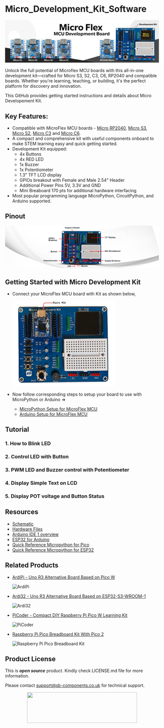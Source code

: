 # Micro_Development_Kit_Software
<img src="https://github.com/sbcshop/MicroFlex_MCU_Software/blob/main/images/Main%20Banner.jpg" width="" height="">

Unlock the full potential of Microflex MCU boards with this all-in-one development kit—crafted for Micro S3, S2, C3, C6, RP2040 and compatible boards. Whether you're learning, teaching, or building, it's the perfect platform for discovery and innovation.

This GitHub provides getting started instructions and details about Micro Developement Kit.

## Key Features:
- Compatible with MicroFlex MCU boards - [Micro RP2040](https://shop.sb-components.co.uk/products/micro-flex-mcu-development-board?variant=41264939696211), [Micro S3](https://shop.sb-components.co.uk/products/micro-flex-mcu-development-board?variant=41264939597907), [Micro S2](https://shop.sb-components.co.uk/products/micro-flex-mcu-development-board?variant=41264939630675), [Micro C3](https://shop.sb-components.co.uk/products/micro-flex-mcu-development-board?variant=41264939663443) and [Micro C6](https://shop.sb-components.co.uk/products/micro-flex-mcu-development-board?variant=41264939565139).
- A compact and comprehensive kit with useful components onboard to make STEM learning easy and quick getting started.
- Development Kit equipped:
  - 4x Buttons
  - 4x RED LED
  - 1x Buzzer
  - 1x Potentiometer
  - 1.3" TFT LCD display
  - GPIOs breakout with Female and Male 2.54" Header
  - Additional Power Pins 5V, 3.3V and GND
  - Mini Breaboard 170 pts for additional hardware interfacing
- Most popular programming language MicroPython, CircuitPython, and Arduino supported.

<!--
### 📑 Table of Contents
1. [Pinout]()
2. [Getting Started with Micro Development Kit]()
3. [Lessons]()
    * [Lesson 1 : How to Blink LED]()
    * [Lesson 2 : Control LED with Button]()
    * [Lesson 3 : PWM LED and Buzzer control with Potentiometer]()
    * [Lesson 3 : PWM LED and Buzzer control with Potentiometer]()
    * [Lesson 3 : PWM LED and Buzzer control with Potentiometer]()

 4. [Resources]()
 5. [Related Products]()
-->

## Pinout

<img src="https://github.com/sbcshop/Micro_Development_Kit_Software/blob/main/images/MicroBreadboard_kit_Pinouts.jpg" width="" height="">

## Getting Started with Micro Development Kit
- Connect your MicroFlex MCU board with Kit as shown below,

  <img src="https://github.com/sbcshop/Micro_Development_Kit_Software/blob/main/images/MicroMCU_breadboardkit.png" width="337" height="280">

- Now follow corresponding steps to setup your board to use with MicroPython or Arduino =>
   - [MicroPython Setup for MicroFlex MCU ](https://github.com/sbcshop/MicroFlex_MCU_Software/tree/main/MicroFlex%20with%20Micropython)
   - [Arduino Setup for MicroFlex MCU](https://github.com/sbcshop/MicroFlex_MCU_Software/tree/main/MicroFlex%20with%20Arduino%20IDE)

## Tutorial 
### 1. How to Blink LED
### 2. Control LED with Button
### 3. PWM LED and Buzzer control with Potentiometer
### 4. Display Simple Text on LCD 
### 5. Display POT voltage and Button Status 

## Resources
  * [Schematic](https://github.com/sbcshop/Micro_Development_Kit_Hardware/blob/main/Design%20Data/Micro%20Breadboard%20kit%20SCH.PDF)
  * [Hardware Files](https://github.com/sbcshop/Micro_Development_Kit_Hardware)
  * [Arduino IDE 1 overview](https://docs.arduino.cc/software/ide-v1/tutorials/Environment)
  * [ESP32 for Arduino](https://docs.espressif.com/projects/arduino-esp32/en/latest/)
  * [Quick Reference Micropython for Pico](https://docs.micropython.org/en/latest/rp2/quickref.html)
  * [Quick Reference Micropython for ESP32](https://docs.micropython.org/en/latest/esp32/quickref.html)
       
## Related Products  
  
  * [ArdiPi - Uno R3 Alternative Board Based on Pico W](https://shop.sb-components.co.uk/products/ardipi-uno-r3-alternative-board-based-on-pico-w)

    ![ArdiPi](https://shop.sb-components.co.uk/cdn/shop/files/ARDIBACK.jpg?v=1688462154&width=150)

  * [Ardi32 - Uno R3 Alternative Board Based on ESP32-S3-WROOM-1](https://shop.sb-components.co.uk/products/ardi32-uno-r3-alternative-board-based-on-esp32-s3-wroom)

    ![Ardi32](https://shop.sb-components.co.uk/cdn/shop/files/esp321.jpg?v=1688468126&width=150)

  * [PiCoder - Compact DIY Raspberry Pi Pico W Learning Kit](https://shop.sb-components.co.uk/collections/pico-new-releases/products/picoder-compact-diy-raspberry-pi-pico-wh-learning-kit)

    ![PiCoder](https://shop.sb-components.co.uk/cdn/shop/files/shopimg2.jpg?v=1695883740&width=150)

  * [Raspberry Pi Pico Breadboard Kit With Pico 2](https://shop.sb-components.co.uk/products/raspberry-pi-pico-2-breadboard-kit)

    ![Raspberry Pi Pico Breadboard Kit](https://shop.sb-components.co.uk/cdn/shop/files/PICO_BREADBOARD_1.png?v=1726147415&width=150)

       
## Product License

This is ***open source*** product. Kindly check LICENSE.md file for more information.

Please contact support@sb-components.co.uk for technical support.
<p align="center">
  <img width="360" height="100" src="https://cdn.shopify.com/s/files/1/1217/2104/files/Logo_sb_component_3.png?v=1666086771&width=300">
</p>
